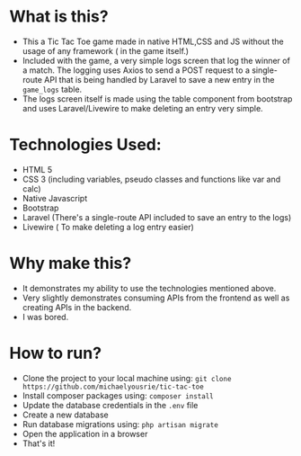 # What is this?
- This a Tic Tac Toe game made in native HTML,CSS and JS without the usage of any framework ( in the game itself.)
- Included with the game, a very simple logs screen that log the winner of a match. The logging uses Axios to send a POST request to a single-route API that is being handled by Laravel to save a new entry in the `game_logs` table.
- The logs screen itself is made using the table component from bootstrap and uses Laravel/Livewire to make deleting an entry very simple.

# Technologies Used:
- HTML 5 
- CSS 3 (including variables, pseudo classes and functions like var and calc)
- Native Javascript
- Bootstrap
- Laravel (There's a single-route API included to save an entry to the logs)
- Livewire ( To make deleting a log entry easier)

# Why make this?
- It demonstrates my ability to use the technologies mentioned above.
- Very slightly demonstrates consuming APIs from the frontend as well as creating APIs in the backend.
- I was bored. 

# How to run?
- Clone the project to your local machine using: `git clone https://github.com/michaelyousrie/tic-tac-toe`
- Install composer packages using: `composer install`
- Update the database credentials in the `.env` file
- Create a new database
- Run database migrations using: `php artisan migrate`
- Open the application in a browser
- That's it!
